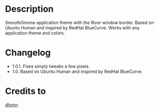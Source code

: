# Description
SmoothGnome application theme with the River window border. Based on Ubuntu Human and inspired by RedHat BlueCurve. Works with any application theme and colors.

# Changelog
- 1.0.1. Fixes simply tweaks a few pixels.
- 1.0. Based on Ubuntu Human and inspired by RedHat BlueCurve.

# Credits to
[dhonn](http://gnome-look.org/usermanager/search.php?username=dhonn)
